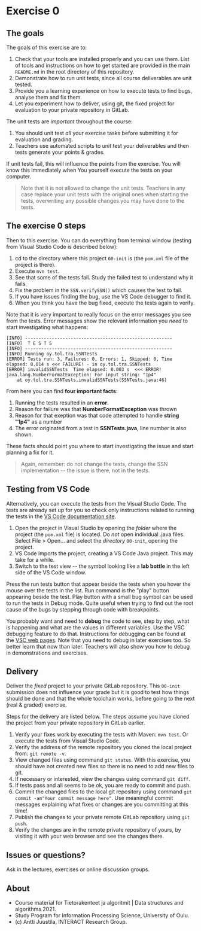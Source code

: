 # Exercise 0

## The goals

The goals of this exercise are to:

1. Check that your tools are installed properly and you can use them. List of tools and instructions on how to get started are provided in the main `README.md` in the root directory of this repository.
1. Demonstrate how to run unit tests, since all course deliverables are unit tested.
1. Provide you a learning experience on how to execute tests to find bugs, analyse them and fix them.
1. Let you experiment how to deliver, using git, the fixed project for evaluation to your private repository in GitLab.

The unit tests are *important* throughout the course:

1. You should unit test *all* your exercise tasks before submitting it for evaluation and grading.
1. Teachers use automated scripts to unit test your deliverables and then tests generate your points & grades.

If unit tests fail, this will influence the points from the exercise. You will know this immediately when You yourself execute the tests on your computer.

> Note that it is not allowed to change the unit tests. Teachers in any case replace your unit tests with the
> original ones when starting the tests, overwriting any possible changes you may have done to the tests.

## The exercise 0 steps
 
Then to this exercise. You can do everything from terminal window (testing from Visual Studio Code is described below):

1. cd to the directory where this project `00-init` is (the `pom.xml` file of the project is there).
1. Execute `mvn test`.
1. See that some of the tests fail. Study the failed test to understand why it fails.
1. Fix the problem in the `SSN.verifySSN()` which causes the test to fail.
1. If you have issues finding the bug, use the VS Code debugger to find it.
1. When you think you have the bug fixed, execute the tests again to verify.

Note that it is very important to really focus on the error messages you see from the tests. Error messages show the relevant information you *need* to start investigating what happens:

```console
[INFO] -------------------------------------------------------
[INFO]  T E S T S
[INFO] -------------------------------------------------------
[INFO] Running oy.tol.tra.SSNTests
[ERROR] Tests run: 3, Failures: 0, Errors: 1, Skipped: 0, Time elapsed: 0.014 s <<< FAILURE! - in oy.tol.tra.SSNTests
[ERROR] invalidSSNTests  Time elapsed: 0.003 s  <<< ERROR!
java.lang.NumberFormatException: For input string: "1p4"
	at oy.tol.tra.SSNTests.invalidSSNTests(SSNTests.java:46)
```
From here you can find **four important facts**:

1. Running the tests resulted in an **error**.
1. Reason for failure was that **NumberFormatException** was thrown
1. Reason for that exeption was that code attempted to handle **string "1p4"** as a number
1. The error originated from a test in **SSNTests.java**, line number is also shown.

These facts should point you where to start investigating the issue and start planning a fix for it.

> Again, remember: do not change the tests, change the SSN implementation -- the issue is there, not in the tests.

## Testing from VS Code

Alternatively, you can execute the tests from the Visual Studio Code. The tests are already set up for you so check only instructions related to running the tests in the [VS Code documentation site](https://code.visualstudio.com/docs/java/java-testing).

1. Open the project in Visual Studio by opening the *folder* where the project (the `pom.xml` file) is located. Do *not* open individual .java files. Select File > Open... and select the *directory* `00-init`, opening the project.
1. VS Code imports the project, creating a VS Code Java project. This may take for a while.
1. Switch to the test view -- the symbol looking like a **lab bottle** in the left side of the VS Code window.

Press the run tests button that appear beside the tests when you hover the mouse over the tests in the list. Run command is the "play" button appearing beside the test. Play button with a small bug symbol can be used to run the tests in Debug mode. Quite useful when trying to find out the root cause of the bugs by stepping through code with breakpoints.

You probably want and need to **debug** the code to see, step by step, what is happening and what are the values in different variables. Use the VSC debugging feature to do that. Instructions for debugging can be found at the [VSC web pages](https://code.visualstudio.com/docs/java/java-debugging). Note that you need to debug in later exercises too. So better learn that now than later. Teachers will also show you how to debug in demonstrations and exercises.

## Delivery

Deliver the _fixed_ project to your private GitLab repository. This `00-init` submission does not influence your grade but
it is good to test how things should be done and that the whole toolchain works, before going to the next (real & graded) exercise.

Steps for the delivery are listed below. The steps assume you have cloned the project from your private repository in GitLab earlier.

1. Verify your fixes work by executing the tests with Maven: `mvn test`. Or execute the tests from Visual Studio Code.
1. Verify the address of the remote repository you cloned the local project from: `git remote -v`.
1. View changed files using command `git status`. With this exercise, you should have not created new files so there is no need to add new files to git.
1. If necessary or interested, view the changes using command `git diff`.
1. If tests pass and all seems to be ok, you are ready to commit and push.
1. Commit the changed files to the local git repository using command `git commit -am"Your commit message here"`. Use meaningful commit messages explaining what fixes or changes are you committing at this time!
1. Publish the changes to your private remote GitLab repository using `git push`.
1. Verify the changes are in the remote private repository of yours, by visiting it with your web browser and see the changes there.

## Issues or questions?

Ask in the lectures, exercises or online discussion groups.

## About

* Course material for Tietorakenteet ja algoritmit | Data structures and algorithms 2021.
* Study Program for Information Processing Science, University of Oulu.
* (c) Antti Juustila, INTERACT Research Group.
